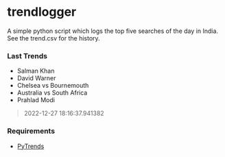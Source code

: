# trendlogger
A simple python script which logs the top five searches of the day in India.<br>See the trend.csv for the history.<br>

<!-- Last Trends -->
### Last Trends
* Salman Khan
* David Warner
* Chelsea vs Bournemouth
* Australia vs South Africa
* Prahlad Modi
> 2022-12-27 18:16:37.941382

<!-- Requirements -->
### Requirements
* [PyTrends](https://github.com/dreyco676/pytrends)
